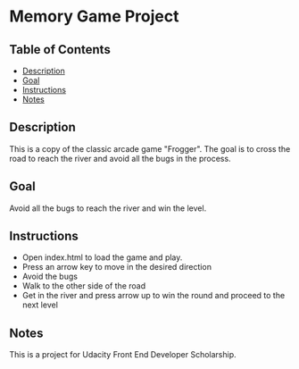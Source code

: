 # Memory Game Project

## Table of Contents

* [Description](#description)
* [Goal](#goal)
* [Instructions](#instructions)
* [Notes](#notes)

## Description

This is a copy of the classic arcade game "Frogger". The goal is to cross the road to reach the river and avoid all the bugs in the process.


## Goal

Avoid all the bugs to reach the river and win the level.

## Instructions

* Open index.html to load the game and play.
* Press an arrow key to move in the desired direction
* Avoid the bugs
* Walk to the other side of the road
* Get in the river and press arrow up to win the round and proceed to the next level

## Notes

This is a project for Udacity Front End Developer Scholarship.
